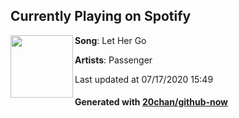 ## Currently Playing on Spotify

[<img align="left" width="100" src="https://i.scdn.co/image/ab67616d00001e02cd318f88c2016b08fa9834f9">](https://open.spotify.com/album/2mylGx7w2Q3yhUyN8iEWOF)

**Song**: Let Her Go

**Artists**: Passenger

Last updated at 07/17/2020 15:49

#### Generated with [20chan/github-now](https://github.com/20chan/github-now)